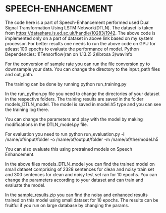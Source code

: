 # SPEECH-ENHANCEMENT
The code here is a part of Speech-Enhancement performed used Dual Signal Transformation Using LSTM Network(DTLN).
The dataset is taken from https://datashare.is.ed.ac.uk/handle/10283/1942.
The above code is implemented only on a part of dataset in above link based on my system processor.
For better results one needs to run the above code on GPU for atleast 100 epochs to evaluate the performance of model.
Python Dependencies:
1)Tensorflow(ran on 1.13.2) 
2)librosa 
3)wavinfo 

For the conversion of sample rate you can run the file conversion.py to downsample your data. You can change the directory to the input_path files and out_path.

The training can be done by running
python run_training.py

In the run_python.py file you need to change the directories of your dataset in the respective folders. The training results are saved in the folder models_DTLN_model. The model is saved in model.h5 type and you can see the training log there.

You can change the parameters and play with the model by making modifications in the DTLN_model.py file.

For evaluation you need to run
python run_evaluation.py -i /name/of/input/folder -o /name/of/output/folder -m /name/of/the/model.h5

You can also evaluate this using pretrained models on Speech Enhancement.

In the above files models_DTLN_model you can find the trained model on small dataset comprising of 2328 sentences for clean and noisy train set and 300 sentences for clean and noisy test set ran for 10 epochs.
You can change the parameters according to your dataset and can train and evaluate the model.

In the sample_results.zip you can find the noisy and enhanced results trained on this model using small dataset for 10 epochs.
The results can be fruitful if you run on large database by changing the params.
